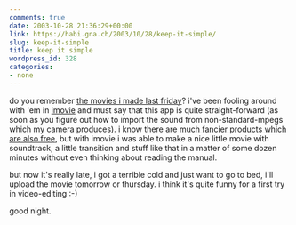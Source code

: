```yaml
---
comments: true
date: 2003-10-28 21:36:29+00:00
link: https://habi.gna.ch/2003/10/28/keep-it-simple/
slug: keep-it-simple
title: keep it simple
wordpress_id: 328
categories:
- none
---
```


do you remember [the movies i made last friday](https://habi.gna.ch/blog/archives/000104.html)? i've been fooling around with 'em in [imovie](https://apple.com/imovie/) and must say that this app is quite straight-forward (as soon as you figure out how to import the sound from non-standard-mpegs which my camera produces).
i know there are [much fancier products which are also free](http://www.avid.com/freedv/), but with imovie i was able to make a nice little movie with soundtrack, a little transition and stuff like that in a matter of some dozen minutes without even thinking about reading the manual.
 
but now it's really late, i got a terrible cold and just want to go to bed, i'll upload the movie tomorrow or thursday. i think it's quite funny for a first try in video-editing :-)

good night.
